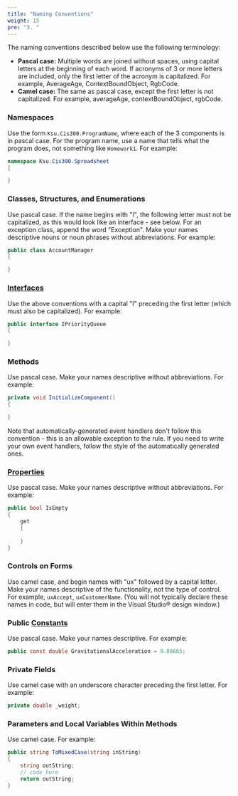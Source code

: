 ```yaml
---
title: "Naming Conventions"
weight: 15
pre: "3. "
---
```


The naming conventions described below use the following terminology:
- **Pascal case:** Multiple words are joined without spaces, using
capital letters at the beginning of each word. If acronyms of 3 or
more letters are included, only the first letter of the acronym is
capitalized. For example, AverageAge, ContextBoundObject, RgbCode.
- **Camel case:** The same as pascal case, except the first letter is
not capitalized. For example, averageAge, contextBoundObject,
rgbCode.

### Namespaces

Use the form `Ksu.Cis300.ProgramName`, where each of the 3 components is in pascal case. For the program name, use a name that tells what the program does, not something like `Homework1`. For example:

```C#
namespace Ksu.Cis300.Spreadsheet
{

}
```

### Classes, Structures, and Enumerations

Use pascal case. If the name begins with "I", the following letter must not be capitalized, as this would look like an interface - see below. For an exception class, append the word "Exception". Make your names descriptive nouns or noun phrases without abbreviations. For example:

```c#
public class AccountManager
{

}
```

### [Interfaces](../syntax/interfaces.html)

Use the above conventions with a capital "I" preceding the first letter (which must also be capitalized). For example:

```c#
public interface IPriorityQueue
{

}
```

### Methods

Use pascal case. Make your names descriptive without abbreviations. For example:

```c#
private void InitializeComponent()
{

}
```

Note that automatically-generated event handlers don't follow this convention - this is an allowable exception to the rule. If you need to write your own event handlers, follow the style of the automatically generated ones.

### [Properties](../syntax/properties.html)

Use pascal case. Make your names descriptive without abbreviations. For example:

```c#
public bool IsEmpty
{
    get
    {
        
    }
}
```

### Controls on Forms

Use camel case, and begin names with "ux" followed by a capital letter. Make your names descriptive of the functionality, not the type of control. For example, `uxAccept`, `uxCustomerName`. (You will not typically declare these names in code, but will enter them in the Visual Studio® design window.)

### Public [Constants](../syntax/const.html)

Use pascal case. Make your names descriptive. For example:

```c#
public const double GravitationalAcceleration = 9.80665;
```

### Private Fields

Use camel case with an underscore character preceding the first letter. For example:

```c#
private double _weight;
```

### Parameters and Local Variables Within Methods

Use camel case. For example:

```c#
public string ToMixedCase(string inString)
{
    string outString;
    // code here
    return outString;
}
```
